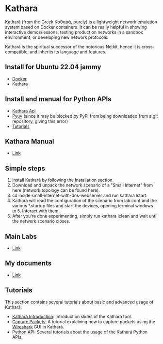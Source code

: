# Kathara
Kathará (from the Greek Καθαρά, purely) is a lightweight network emulation system based on Docker containers. It can be really helpful in showing interactive demos/lessons, testing production networks in a sandbox environment, or developing new network protocols.

Kathará is the spiritual successor of the notorious Netkit, hence it is cross-compatible, and inherits its language and features.

## Install for Ubuntu 22.04 jammy
- [Docker](https://docs.docker.com/engine/install/)
- [Kathara](https://github.com/KatharaFramework/Kathara/wiki/Linux)

## Install and manual for Python APIs
- [Kathara Api](https://github.com/KatharaFramework/Kathara-Labs/tree/main/tutorials/python-api/getting-started)
- [Pyuv](https://github.com/saghul/pyuv)
  (since it may be blocked by PyPI from being downloaded from a git repository, giving this error)
- [Tutorials](#tutorials)

## Kathara Manual
- [Link](https://www.kathara.org/man-pages/kathara.1.html)

## Simple steps
1.  Install Kathará by following the Installation section.
2. Download and unpack the network scenario of a "Small Internet" from here (network topology can be found here).
3. cd inside small-internet-with-dns-webserver and run kathara lstart.
4. Kathará will read the configuration of the scenario from lab.conf and the various *.startup files and start the devices, opening terminal windows to 5. Interact with them.
5. After you're done experimenting, simply run kathara lclean and wait until the network scenario closes.

## Main Labs
- [Link](https://gsithub.com/KatharaFramework/Kathara-Labs/tree/main/main-labs)

## My documents
- [Link](https://github.com/Trourest186/Kathara/tree/master)

## Tutorials

This section contains several tutorials about basic and advanced usage of Kathará.

* [Kathará Introduction](https://github.com/KatharaFramework/Kathara-Labs/tree/main/tutorials/introduction): Introduction slides of the Kathará tool.
* [Capture Packets](https://github.com/KatharaFramework/Kathara-Labs/tree/main/tutorials/capture-packets): A tutorial explaining how to capture packets using the [Wireshark](https://www.wireshark.org/) GUI in Kathará.
* [Python API](https://github.com/KatharaFramework/Kathara-Labs/tree/main/tutorials/python-api): Several tutorials about the usage of the Kathará Python APIs. 
